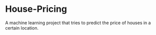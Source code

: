 # House-Pricing
A machine learning project that tries to predict the price of houses in a certain location.
